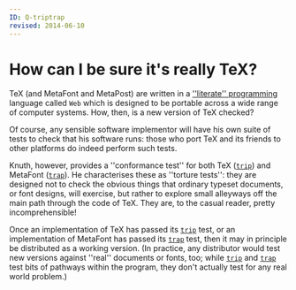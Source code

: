 ```yaml
---
ID: Q-triptrap
revised: 2014-06-10
---
```

# How can I be sure it's really TeX?

TeX (and MetaFont and MetaPost) are written in a
  [''literate'' programming](./FAQ-lit.html) language called `Web`
which is designed to be portable across a wide range of computer
systems.  How, then, is a new version of TeX checked?

Of course, any sensible software implementor will have his own suite
of tests to check that his software runs: those who port TeX and
its friends to other platforms do indeed perform such tests.

Knuth, however, provides a ''conformance test'' for both TeX
([`trip`](https://ctan.org/pkg/trip)) and MetaFont ([`trap`](https://ctan.org/pkg/trap)).
He characterises these as ''torture tests'': they are designed not to
check the obvious things that ordinary typeset documents, or font
designs, will exercise, but rather to explore small alleyways off the
main path through the code of TeX.  They are, to the casual reader,
pretty incomprehensible!

Once an implementation of TeX has passed its [`trip`](https://ctan.org/pkg/trip) test, or
an implementation of MetaFont has passed its [`trap`](https://ctan.org/pkg/trap) test, then it
may in principle be distributed as a working version.  (In practice,
any distributor would test new versions against ''real'' documents or
fonts, too; while [`trip`](https://ctan.org/pkg/trip) and [`trap`](https://ctan.org/pkg/trap) test bits of
pathways within the program, they don't actually test for any real
world problem.)

